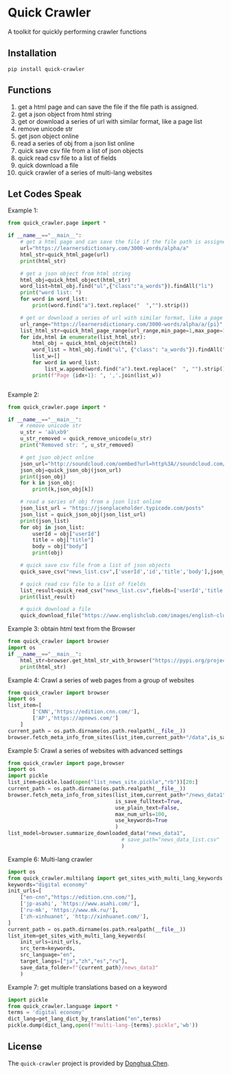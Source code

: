 # Quick Crawler

A toolkit for quickly performing crawler functions

## Installation
```pip
pip install quick-crawler
```

## Functions
1. get a html page and can save the file if the file path is assigned.
2. get a json object from html string
3. get or download a series of url with similar format, like a page list
4. remove unicode str
5. get json object online
6. read a series of obj from a json list online
7. quick save csv file from a list of json objects
8. quick read csv file to a list of fields
9. quick download a file
10. quick crawler of a series of multi-lang websites


## Let Codes Speak
Example 1: 
```python
from quick_crawler.page import *

if __name__=="__main__":
    # get a html page and can save the file if the file path is assigned.
    url="https://learnersdictionary.com/3000-words/alpha/a"
    html_str=quick_html_page(url)
    print(html_str)

    # get a json object from html string
    html_obj=quick_html_object(html_str)
    word_list=html_obj.find("ul",{"class":"a_words"}).findAll("li")
    print("word list: ")
    for word in word_list:
        print(word.find("a").text.replace("  ","").strip())

    # get or download a series of url with similar format, like a page list
    url_range="https://learnersdictionary.com/3000-words/alpha/a/{pi}"
    list_html_str=quick_html_page_range(url_range,min_page=1,max_page=10)
    for idx,html in enumerate(list_html_str):
        html_obj = quick_html_object(html)
        word_list = html_obj.find("ul", {"class": "a_words"}).findAll("li")
        list_w=[]
        for word in word_list:
            list_w.append(word.find("a").text.replace("  ", "").strip())
        print(f"Page {idx+1}: ", ','.join(list_w))



```

Example 2: 
```python
from quick_crawler.page import *

if __name__=="__main__":
    # remove unicode str
    u_str = 'aà\xb9'
    u_str_removed = quick_remove_unicode(u_str)
    print("Removed str: ", u_str_removed)

    # get json object online
    json_url="http://soundcloud.com/oembed?url=http%3A//soundcloud.com/forss/flickermood&format=json"
    json_obj=quick_json_obj(json_url)
    print(json_obj)
    for k in json_obj:
        print(k,json_obj[k])

    # read a series of obj from a json list online
    json_list_url = "https://jsonplaceholder.typicode.com/posts"
    json_list = quick_json_obj(json_list_url)
    print(json_list)
    for obj in json_list:
        userId = obj["userId"]
        title = obj["title"]
        body = obj["body"]
        print(obj)

    # quick save csv file from a list of json objects
    quick_save_csv("news_list.csv",['userId','id','title','body'],json_list)

    # quick read csv file to a list of fields
    list_result=quick_read_csv("news_list.csv",fields=['userId','title'])
    print(list_result)

    # quick download a file
    quick_download_file("https://www.englishclub.com/images/english-club-C90.png",save_file_path="logo.png")


```
Example 3: obtain html text from the Browser
```python
from quick_crawler import browser
import os
if __name__=="__main__":
    html_str=browser.get_html_str_with_browser("https://pypi.org/project/quick-crawler/0.0.2/",driver_path='../../examples/browsers/chromedriver.exe')
    print(html_str)
```

Example 4: Crawl a series of web pages from a group of websites
```python
from quick_crawler import browser
import os
list_item=[
        ['CNN','https://edition.cnn.com/'],
        ['AP','https://apnews.com/']
    ]
current_path = os.path.dirname(os.path.realpath(__file__))
browser.fetch_meta_info_from_sites(list_item,current_path+"/data",is_save_fulltext=True,use_plain_text=True)
```

Example 5: Crawl a series of websites with advanced settings
```python
from quick_crawler import page,browser
import os
import pickle
list_item=pickle.load(open("list_news_site.pickle","rb"))[20:]
current_path = os.path.dirname(os.path.realpath(__file__))
browser.fetch_meta_info_from_sites(list_item,current_path+"/news_data1",
                                   is_save_fulltext=True,
                                   use_plain_text=False,
                                   max_num_urls=100,
                                   use_keywords=True
                                   )
list_model=browser.summarize_downloaded_data("news_data1",
                                     # save_path="news_data_list.csv"
                                     )
```

Example 6: Multi-lang crawler
```python
import os
from quick_crawler.multilang import get_sites_with_multi_lang_keywords
keywords="digital economy"
init_urls=[
    ["en-cnn","https://edition.cnn.com/"],
    ['jp-asahi', 'https://www.asahi.com/'],
    ['ru-mk', 'https://www.mk.ru/'],
    ['zh-xinhuanet', 'http://xinhuanet.com/'],
]
current_path = os.path.dirname(os.path.realpath(__file__))
list_item=get_sites_with_multi_lang_keywords(
    init_urls=init_urls,
    src_term=keywords,
    src_language="en",
    target_langs=["ja","zh","es","ru"],
    save_data_folder=f"{current_path}/news_data3"
    )
```

Example 7: get multiple translations based on a keyword
```python
import pickle
from quick_crawler.language import *
terms = 'digital economy'
dict_lang=get_lang_dict_by_translation("en",terms)
pickle.dump(dict_lang,open(f"multi-lang-{terms}.pickle",'wb'))
```


## License
The `quick-crawler` project is provided by [Donghua Chen](https://github.com/dhchenx). 

